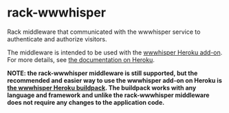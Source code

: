 rack-wwwhisper
==============

Rack middleware that communicated with the wwwhisper service to
authenticate and authorize visitors.

The middleware is intended to be used with the [wwwhisper Heroku
add-on](https://elements.heroku.com/addons/wwwhisper). For more
details, see [the documentation on
Heroku](https://devcenter.heroku.com/articles/wwwhisper).

**NOTE: the rack-wwwhisper middleware is still supported, but the
recommended and easier way to use the wwwhisper add-on on Heroku is
[the wwwhisper Heroku
buildpack](https://github.com/wwwhisper-auth/wwwhisper-heroku-buildpack).
The buildpack works with any language and framework and unlike the
rack-wwwhisper middleware does not require any changes to the
application code.**
